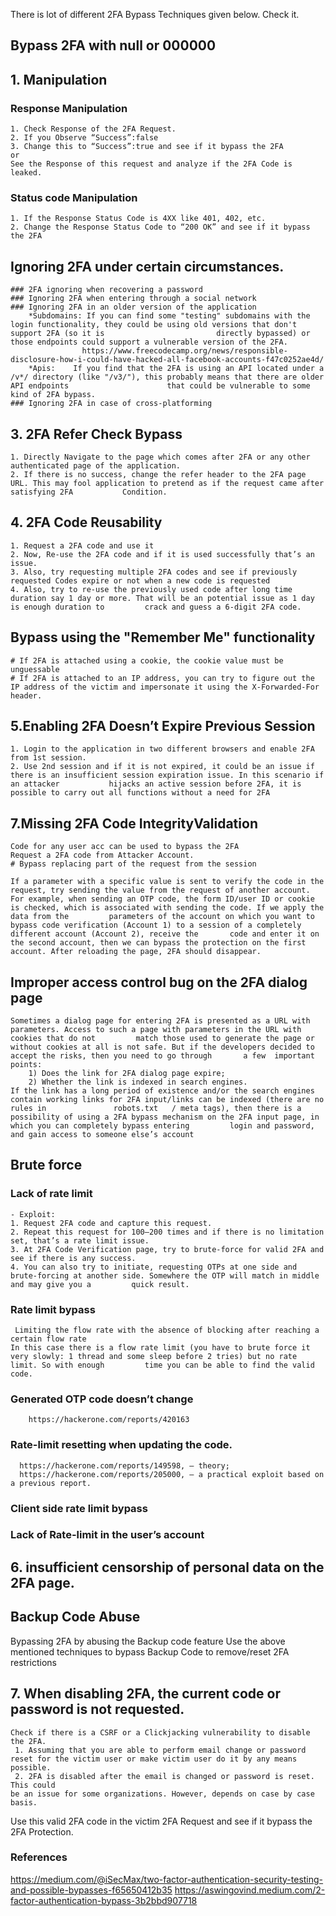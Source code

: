 
There is lot of different 2FA Bypass Techniques given below. Check it.
## Bypass 2FA with null or 000000
 ## 1. Manipulation
   
   ### Response Manipulation
    1. Check Response of the 2FA Request.
    2. If you Observe “Success”:false
    3. Change this to “Success”:true and see if it bypass the 2FA
    or
    See the Response of this request and analyze if the 2FA Code is leaked.
   
   ### Status code Manipulation
    1. If the Response Status Code is 4XX like 401, 402, etc.
    2. Change the Response Status Code to “200 OK” and see if it bypass the 2FA
 
## Ignoring 2FA under certain circumstances.

    ### 2FA ignoring when recovering a password
    ### Ignoring 2FA when entering through a social network
    ### Ignoring 2FA in an older version of the application
        *Subdomains: If you can find some "testing" subdomains with the login functionality, they could be using old versions that don't support 2FA (so it is                         directly bypassed) or those endpoints could support a vulnerable version of the 2FA.
                    https://www.freecodecamp.org/news/responsible-disclosure-how-i-could-have-hacked-all-facebook-accounts-f47c0252ae4d/
        *Apis:    If you find that the 2FA is using an API located under a /v*/ directory (like "/v3/"), this probably means that there are older API endpoints                      that could be vulnerable to some kind of 2FA bypass. 
    ### Ignoring 2FA in case of cross-platforming

## 3. 2FA Refer Check Bypass

    1. Directly Navigate to the page which comes after 2FA or any other authenticated page of the application.
    2. If there is no success, change the refer header to the 2FA page URL. This may fool application to pretend as if the request came after satisfying 2FA           Condition.
 
## 4. 2FA Code Reusability

    1. Request a 2FA code and use it
    2. Now, Re-use the 2FA code and if it is used successfully that’s an issue.
    3. Also, try requesting multiple 2FA codes and see if previously requested Codes expire or not when a new code is requested
    4. Also, try to re-use the previously used code after long time duration say 1 day or more. That will be an potential issue as 1 day is enough duration to         crack and guess a 6-digit 2FA code.

## Bypass using the "Remember Me" functionality
    # If 2FA is attached using a cookie, the cookie value must be unguessable
    # If 2FA is attached to an IP address, you can try to figure out the IP address of the victim and impersonate it using the X-Forwarded-For header.

 ## 5.Enabling 2FA Doesn’t Expire Previous Session

    1. Login to the application in two different browsers and enable 2FA from 1st session.
    2. Use 2nd session and if it is not expired, it could be an issue if there is an insufficient session expiration issue. In this scenario if an attacker           hijacks an active session before 2FA, it is possible to carry out all functions without a need for 2FA

## 7.Missing 2FA Code IntegrityValidation

    Code for any user acc can be used to bypass the 2FA
    Request a 2FA code from Attacker Account.
    # Bypass replacing part of the request from the session

    If a parameter with a specific value is sent to verify the code in the request, try sending the value from the request of another account.
    For example, when sending an OTP code, the form ID/user ID or cookie is checked, which is associated with sending the code. If we apply the data from the         parameters of the account on which you want to bypass code verification (Account 1) to a session of a completely different account (Account 2), receive the       code and enter it on the second account, then we can bypass the protection on the first account. After reloading the page, 2FA should disappear.


## Improper access control bug on the 2FA dialog page
   
    Sometimes a dialog page for entering 2FA is presented as a URL with parameters. Access to such a page with parameters in the URL with cookies that do not         match those used to generate the page or without cookies at all is not safe. But if the developers decided to accept the risks, then you need to go through       a few  important points:
        1) Does the link for 2FA dialog page expire;
        2) Whether the link is indexed in search engines.
    If the link has a long period of existence and/or the search engines contain working links for 2FA input/links can be indexed (there are no rules in               robots.txt   / meta tags), then there is a possibility of using a 2FA bypass mechanism on the 2FA input page, in which you can completely bypass entering         login and password,   and gain access to someone else’s account

## Brute force
  ### Lack of rate limit
    - Exploit:
    1. Request 2FA code and capture this request.
    2. Repeat this request for 100–200 times and if there is no limitation set, that’s a rate limit issue.
    3. At 2FA Code Verification page, try to brute-force for valid 2FA and see if there is any success.
    4. You can also try to initiate, requesting OTPs at one side and brute-forcing at another side. Somewhere the OTP will match in middle and may give you a         quick result.

  ### Rate limit bypass
     Limiting the flow rate with the absence of blocking after reaching a certain flow rate
    In this case there is a flow rate limit (you have to brute force it very slowly: 1 thread and some sleep before 2 tries) but no rate limit. So with enough         time you can be able to find the valid code.
    
  ### Generated OTP code doesn’t change
        https://hackerone.com/reports/420163
    
  ### Rate-limit resetting when updating the code. 
      https://hackerone.com/reports/149598, — theory;
      https://hackerone.com/reports/205000, — a practical exploit based on a previous report.
  
  ### Client side rate limit bypass
 
  ###  Lack of Rate-limit in the user’s account

## 6. insufficient censorship of personal data on the 2FA page.

## Backup Code Abuse

Bypassing 2FA by abusing the Backup code feature
Use the above mentioned techniques to bypass Backup Code to remove/reset 2FA restrictions

## 7. When disabling 2FA, the current code or password is not requested.
    Check if there is a CSRF or a Clickjacking vulnerability to disable the 2FA.
     1. Assuming that you are able to perform email change or password reset for the victim user or make victim user do it by any means possible.
     2. 2FA is disabled after the email is changed or password is reset. This could
    be an issue for some organizations. However, depends on case by case basis.
  Use this valid 2FA code in the victim 2FA Request and see if it bypass the 2FA Protection.










### References
https://medium.com/@iSecMax/two-factor-authentication-security-testing-and-possible-bypasses-f65650412b35
https://aswingovind.medium.com/2-factor-authentication-bypass-3b2bbd907718

